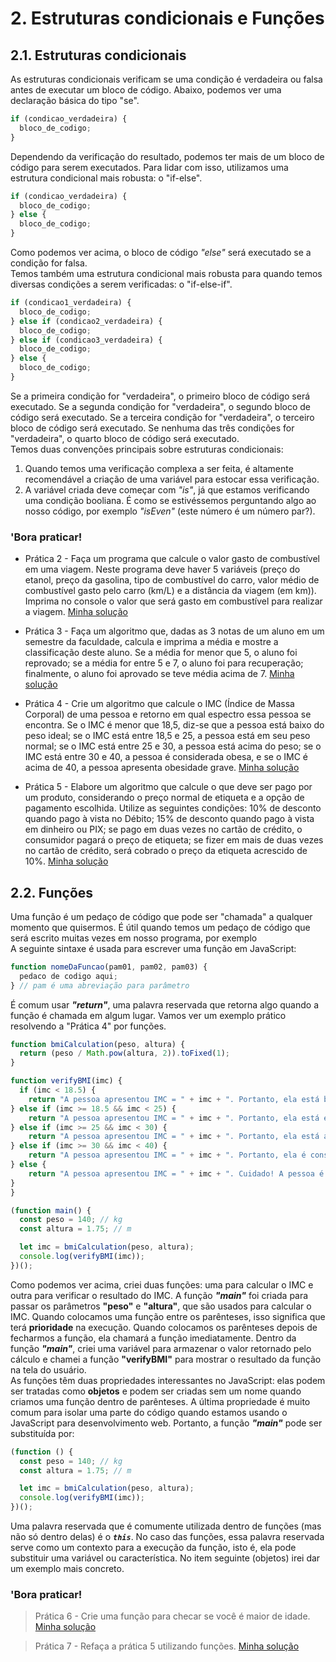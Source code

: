 # 2. Estruturas condicionais e Funções  

## 2.1. Estruturas condicionais  
As estruturas condicionais verificam se uma condição é verdadeira ou falsa antes de executar um bloco de código. Abaixo, podemos ver uma declaração básica do tipo "se".  

```javascript
if (condicao_verdadeira) {
  bloco_de_codigo;
}
```  

Dependendo da verificação do resultado, podemos ter mais de um bloco de código para serem executados. Para lidar com isso, utilizamos uma estrutura condicional mais robusta: o "if-else".  

```javascript
if (condicao_verdadeira) {
  bloco_de_codigo;
} else {
  bloco_de_codigo;
}
```  

Como podemos ver acima, o bloco de código *"else"* será executado se a condição for falsa.  
Temos também uma estrutura condicional mais robusta para quando temos diversas condições a serem verificadas: o "if-else-if".  

```javascript
if (condicao1_verdadeira) {
  bloco_de_codigo;
} else if (condicao2_verdadeira) {
  bloco_de_codigo;
} else if (condicao3_verdadeira) {
  bloco_de_codigo;
} else {
  bloco_de_codigo;
}
```  

Se a primeira condição for "verdadeira", o primeiro bloco de código será executado. Se a segunda condição for "verdadeira", o segundo bloco de código será executado. Se a terceira condição for "verdadeira", o terceiro bloco de código será executado. Se nenhuma das três condições for "verdadeira", o quarto bloco de código será executado.  
Temos duas convenções principais sobre estruturas condicionais:  

 1. Quando temos uma verificação complexa a ser feita, é altamente recomendável a criação de uma variável para estocar essa verificação.
 2. A variável criada deve começar com *"is"*, já que estamos verificando uma condição booliana. É como se estivéssemos perguntando algo ao nosso código, por exemplo *"isEven"* (este número é um número par?).  

### **'Bora praticar!**

 - Prática 2 - Faça um programa que calcule o valor gasto de combustível em uma viagem. Neste programa deve haver 5 variáveis (preço do etanol, preço da gasolina, tipo de combustível do carro, valor médio de combustível gasto pelo carro (km/L) e a distância da viagem (em km)). Imprima no console o valor que será gasto em combustível para realizar a viagem. [Minha solução](/pt-br/js/praticando/03-p02.js)  

 - Prática 3 - Faça um algoritmo que, dadas as 3 notas de um aluno em um semestre da faculdade, calcula e imprima a média e mostre a classificação deste aluno. Se a média for menor que 5, o aluno foi reprovado; se a média for entre 5 e 7, o aluno foi para recuperação; finalmente, o aluno foi aprovado se teve média acima de 7. [Minha solução](/pt-br/js/praticando/04-p03.js)  

 - Prática 4 - Crie um algoritmo que calcule o IMC (Índice de Massa Corporal) de uma pessoa e retorno em qual espectro essa pessoa se encontra. Se o IMC é menor que 18,5, diz-se que a pessoa está baixo do peso ideal; se o IMC está entre 18,5 e 25, a pessoa está em seu peso normal; se o IMC está entre 25 e 30, a pessoa está acima do peso; se o IMC está entre 30 e 40, a pessoa é considerada obesa, e se o IMC é acima de 40, a pessoa apresenta obesidade grave. [Minha solução](/pt-br/js/praticando/05-p04.js)  

 - Prática 5 - Elabore um algoritmo que calcule o que deve ser pago por um produto, considerando o preço normal de etiqueta e a opção de pagamento escolhida. Utilize as seguintes condições: 10% de desconto quando pago à vista no Débito; 15% de desconto quando pago à vista em dinheiro ou PIX; se pago em duas vezes no cartão de crédito, o consumidor pagará o preço de etiqueta; se fizer em mais de duas vezes no cartão de crédito, será cobrado o preço da etiqueta acrescido de 10%. [Minha solução](/pt-br/js/praticando/06-p05.js)  

## 2.2. Funções  
Uma função é um pedaço de código que pode ser "chamada" a qualquer momento que quisermos. É útil quando temos um pedaço de código que será escrito muitas vezes em nosso programa, por exemplo  
A seguinte sintaxe é usada para escrever uma função em JavaScript:  

```javascript
function nomeDaFuncao(pam01, pam02, pam03) {
  pedaco de codigo aqui;
} // pam é uma abreviação para parâmetro
```  

É comum usar ***"return"***, uma palavra reservada que retorna algo quando a função é chamada em algum lugar.
Vamos ver um exemplo prático resolvendo a "Prática 4" por funções.  

```javascript
function bmiCalculation(peso, altura) {
  return (peso / Math.pow(altura, 2)).toFixed(1);
}

function verifyBMI(imc) {
  if (imc < 18.5) {
    return "A pessoa apresentou IMC = " + imc + ". Portanto, ela está baixo do peso ideal.";
} else if (imc >= 18.5 && imc < 25) {
    return "A pessoa apresentou IMC = " + imc + ". Portanto, ela está em seu peso ideal.";
} else if (imc >= 25 && imc < 30) {
    return "A pessoa apresentou IMC = " + imc + ". Portanto, ela está acima do peso ideal..";
} else if (imc >= 30 && imc < 40) {
    return "A pessoa apresentou IMC = " + imc + ". Portanto, ela é considerada obesa.";
} else {
    return "A pessoa apresentou IMC = " + imc + ". Cuidado! A pessoa é considerada severamente obesa!";
}
}

(function main() {
  const peso = 140; // kg
  const altura = 1.75; // m

  let imc = bmiCalculation(peso, altura);
  console.log(verifyBMI(imc));
})();
```  

Como podemos ver acima, criei duas funções: uma para calcular o IMC e outra para verificar o resultado do IMC. A função ***"main"*** foi criada para passar os parâmetros **"peso"** e **"altura"**, que são usados para calcular o IMC. Quando colocamos uma função entre os parênteses, isso significa que terá **prioridade** na execução. Quando colocamos os parênteses depois de fecharmos a função, ela chamará a função imediatamente. Dentro da função ***"main"***, criei uma variável para armazenar o valor retornado pelo cálculo e chamei a função **"verifyBMI"** para mostrar o resultado da função na tela do usuário.  
As funções têm duas propriedades interessantes no JavaScript: elas podem ser tratadas como **objetos** e podem ser criadas sem um nome quando criamos uma função dentro de parênteses. A última propriedade é muito comum para isolar uma parte do código quando estamos usando o JavaScript para desenvolvimento web. Portanto, a função ***"main"*** pode ser substituída por:  

```javascript
(function () {
  const peso = 140; // kg
  const altura = 1.75; // m

  let imc = bmiCalculation(peso, altura);
  console.log(verifyBMI(imc));
})();
```  

Uma palavra reservada que é comumente utilizada dentro de funções (mas não só dentro delas) é o ***`this`***. No caso das funções, essa palavra reservada serve como um contexto para a execução da função, isto é, ela pode substituir uma variável ou característica. No item seguinte (objetos) irei dar um exemplo mais concreto.  

### **'Bora praticar!**

>Prática 6 - Crie uma função para checar se você é maior de idade. [Minha solução](/pt-br/js/praticando/07-p06.js)  

>Prática 7 - Refaça a prática 5 utilizando funções. [Minha solução](/pt-br/js/praticando/08-p07.js)
